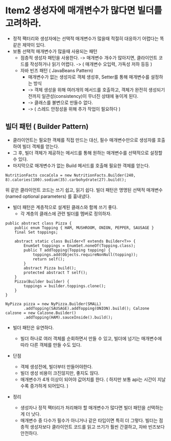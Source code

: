 # Item2 생성자에 매개변수가 많다면 빌더를 고려하라.
- 정적 팩터리와 생성자에는 선택적 매개변수가 많을때 적절히 대응하기 어렵다는 똑같은 제약이 있다. 
- 보통 선택적 매개변수가 많을때 사용되는 패턴 
	- 점층적 생성자 패턴을 사용한다. 
	-> 매개변수 개수가 많아지면, 클라이언트 코드를 작성하거나 읽기 어렵다.
	-> ( 매개변수 오입력, 가독성 저하 등등  )
	- 자바 빈즈 패턴 ( JavaBeans Pattern) 
		- 매개변수가 없는 생성자로 객체 생성후, Setter를 통해 매개변수를 설정하는 방식
		- -> 객체 생성을 위해 여러개의 메서드를 호출하고, 객체가 완전히 생성되기 전까지 일관성(consistency)이 무너진 상태에 놓이게 된다.
		- -> 클래스를 불변으로 만들수 없다. 
		- -> ( 스레드 안정성을 위해 추가 작업이 필요하다 ) 

## 빌더 패턴 ( Builder Pattern) 
- 클라이언트는 필요한 객체를 직접 만드는 대신, 필수 매개변수만으로 생성자를 호출 하여 빌더 객체를 얻는다. 
- 그 후, 빌더 객체가 제공하는 메서드를 통해 원하는 매개변수를 선택적으로 설정할 수 있다.
- 마지막으로 매개변수가 없는 Build 메서드를 호출해 필요한 객체를 얻는다.

```
NutritionFacts cocaCola = new NutritionFacts.Builder(240, 8).calories(100).sodium(35).carbohydrate(27).build();
```

위 같은 클라이언트 코드는 쓰기 쉽고, 읽기 쉽다.
빌더 패턴은 명명된 선택적 매개변수(named optional parameters) 를 흉내냈다.
- 빌더 패턴은 계층적으로 설계된 클래스와 함께 쓰기 좋다.
	- 각 계층의 클래스에 관련 빌더를 멤버로 정의하자. 

```
public abstract class Pizza { 
	public enum Topping { HAM, MUSHROOM, ONION, PEPPER, SAUSAGE } 
	final Set toppings; 

	abstract static class Builder<T extends Builder<T>> { 
		EnumSet toppings = EnumSet.noneOf(Topping.class); 
		public T addTopping(Topping topping) { 
			toppings.add(Objects.requireNonNull(topping)); 
			return self(); 
		}
		abstract Pizza build(); 
		protected abstract T self(); 
	} 
	Pizza(Builder builder) { 
		toppings = builder.toppings.clone();
	}
}
```

```
NyPizza pizza = new NyPizza.Builder(SMALL)
		.addTopping(SAUSAGE).addTopping(ONION).build(); Calzone calzone = new Calzone.Builder()
		.addTopping(HAM).sauceInside().build();
```


- 빌더 패턴은 유연하다. 
	- 빌더 하나로 여러 객체를 순회하면서 만들 수 있고, 빌더에 넘기는 매개변수에 따라 다른 객체를 만들 수도 있다.


- 단점 
	- 객체 생성전에, 빌더부터 만들어야한다. 
	- 빌더 생성 비용이 크진않지만, 좋지도 않다.
	- 매개변수가 4개 이상이 되어야 값어치를 한다. ( 하지만 보통 api는 시간이 지날수록 증가하게 되어있다. )


- 정리 
	- 생성자나 정적 팩터리가 처리해야 할 매개변수가 많다면 빌더 패턴을 선택하는게 더 낫다. 
	- 매개변수 중 다수가 필수가 아니거나 같은 타입이면 특히 더 그렇다. 빌더는 점층적 생성자보다 클라이언트 코드를 읽고 쓰기가 훨씬 간결하고, 자바 빈즈보다 안전하다.






